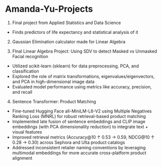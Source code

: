 # Amanda-Yu-Projects
1. Final project from Applied Statistics and Data Science
- Finds predictors of life expectancy and statistical analysis of it

2. Gaussian Elimination calculator made for Linear Algebra

3. FInal Linear Algebra Project: Using SDV to detect Masked vs Unmasked Facial recognition
- Utilized scikit-learn (sklearn) for data preprocessing, PCA, and classification
- Explored the role of matrix transformations, eigenvalues/eigenvectors, and PCA in high-dimensional image data
- Evaluated model performance using metrics like accuracy, precision, and recall

4. Sentence Transformer: Product Matching
- Fine-tuned Hugging Face all-MiniLM-L6-V2 using Multiple Negatives Ranking Loss (MNRL) for robust retrieval-based product matching
- Implemented late fusion of sentence embeddings and CLIP image embeddings (with PCA dimensionality reduction) to integrate text + visual features
- Improved retrieval metrics (Accuracy@10 ↑ 0.53 → 0.59, NDCG@10 ↑ 0.28 → 0.30) across Sephora and Ulta product catalogs
- Addressed inconsistent retailer naming conventions by leveraging multimodal embeddings for more accurate cross-platform product alignment
